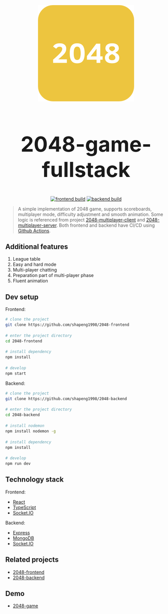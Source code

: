<p align="center"><img style="width:300px" src="./2048_logo.png" alt="2048-logo"></p>

<h1 align="center" style="font-size:65px">2048-game-fullstack</h1>

<p align="center">
  <a href="https://github.com/shapeng1998/2048-frontend/actions"><img src="https://github.com/shapeng1998/2048-frontend/workflows/frontend%20build/badge.svg" alt="frontend build"></a>
  <a href="https://github.com/shapeng1998/2048-backend/actions"><img src="https://github.com/shapeng1998/2048-backend/workflows/backend%20build/badge.svg" alt="backend build"></a>
</p>

> A simple implementation of 2048 game, supports scoreboards, multiplayer mode, difficulty adjustment and smooth animation. Some logic is referenced from project [2048-multiplayer-client](https://github.com/pietrushka/2048-multiplayer-client) and [2048-multiplayer-server](https://github.com/pietrushka/2048-multiplayer-server). Both frontend and backend have CI/CD using [Github Actions](https://github.com/features/actions).

## Additional features

1. League table
2. Easy and hard mode
3. Multi-player chatting
4. Preparation part of multi-player phase
5. Fluent animation

## Dev setup

Frontend:

```bash
# clone the project
git clone https://github.com/shapeng1998/2048-frontend

# enter the project directory
cd 2048-frontend

# install dependency
npm install

# develop
npm start
```

Backend:

```bash
# clone the project
git clone https://github.com/shapeng1998/2048-backend

# enter the project directory
cd 2048-backend

# install nodemon
npm install nodemon -g

# install dependency
npm install

# develop
npm run dev
```

## Technology stack

Frontend:

- [React](https://reactjs.org/)
- [TypeScript](https://www.typescriptlang.org/)
- [Socket.IO](https://socket.io/)

Backend:

- [Express](https://www.expressjs.com)
- [MongoDB](https://www.mongodb.com/)
- [Socket.IO](https://socket.io/)

## Related projects

- [2048-frontend](https://github.com/shapeng1998/2048-frontend)
- [2048-backend](https://github.com/shapeng1998/2048-backend)

## Demo

- [2048-game](http://47.101.139.249)
